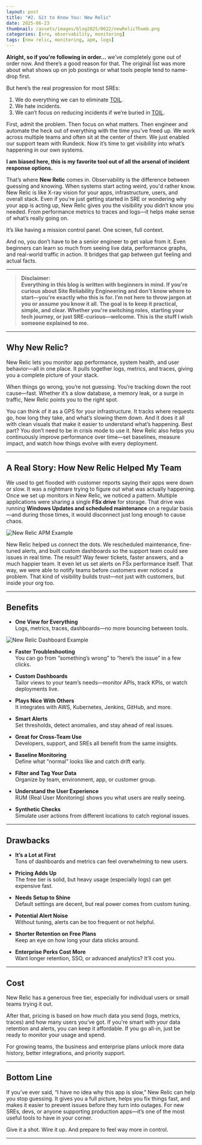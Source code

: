 ```yaml
---
layout: post
title: "#2. Git to Know You: New Relic"
date: 2025-06-23
thumbnail: /assets/images/blog2025/0622/newRelicThumb.png
categories: [sre, observability, monitoring]
tags: [new relic, monitoring, apm, logs]
---
```


**Alright, so if you're following in order...** we’ve completely gone out of order now. And there’s a good reason for that. The original list was more about what shows up on job postings or what tools people tend to name-drop first.

But here’s the real progression for most SREs:

1. We do everything we can to eliminate <a href="https://sre.google/sre-book/eliminating-toil/">TOIL</a>.
2. We hate incidents.
3. We can’t focus on reducing incidents if we’re buried in <a href="https://sre.google/sre-book/eliminating-toil/">TOIL</a>.

First, admit the problem. Then focus on what matters. Then engineer and automate the heck out of everything with the time you’ve freed up. We work across multiple teams and often sit at the center of them. We just enabled our support team with Rundeck. Now it’s time to get visibility into what’s happening in our own systems.

**I am biased here, this is my favorite tool out of all the arsenal of incident response options.**

That’s where **New Relic** comes in. Observability is the difference between guessing and knowing. When systems start acting weird, you'd rather know. New Relic is like X-ray vision for your apps, infrastructure, users, and overall stack. Even if you're just getting started in SRE or wondering why your app is acting up, New Relic gives you the visibility you didn’t know you needed. From performance metrics to traces and logs—it helps make sense of what’s really going on.

It’s like having a mission control panel. One screen, full context.

And no, you don’t have to be a senior engineer to get value from it. Even beginners can learn so much from seeing live data, performance graphs, and real-world traffic in action. It bridges that gap between gut feeling and actual facts.

---

> **Disclaimer:  
> Everything in this blog is written with beginners in mind. If you're curious about Site Reliability Engineering and don't know where to start—you're exactly who this is for. I’m not here to throw jargon at you or assume you know it all. The goal is to keep it practical, simple, and clear. Whether you're switching roles, starting your tech journey, or just SRE-curious—welcome. This is the stuff I wish someone explained to me.**
>

---

## Why New Relic?

New Relic lets you monitor app performance, system health, and user behavior—all in one place. It pulls together logs, metrics, and traces, giving you a complete picture of your stack.

When things go wrong, you’re not guessing. You’re tracking down the root cause—fast. Whether it’s a slow database, a memory leak, or a surge in traffic, New Relic points you to the right spot.

You can think of it as a GPS for your infrastructure. It tracks where requests go, how long they take, and what’s slowing them down. And it does it all with clean visuals that make it easier to understand what’s happening. Best part? You don’t need to be in crisis mode to use it. New Relic also helps you continuously improve performance over time—set baselines, measure impact, and watch how things evolve with every deployment.

---

## A Real Story: How New Relic Helped My Team

We used to get flooded with customer reports saying their apps were down or slow. It was a nightmare trying to figure out what was actually happening. Once we set up monitors in New Relic, we noticed a pattern. Multiple applications were sharing a single **FSx drive** for storage. That drive was running **Windows Updates and scheduled maintenance** on a regular basis—and during those times, it would disconnect just long enough to cause chaos.

![New Relic APM Example](/assets/images/blog2025/0622/newRelicAPM.png)

New Relic helped us connect the dots. We rescheduled maintenance, fine-tuned alerts, and built custom dashboards so the support team could see issues in real time. The result? Way fewer tickets, faster answers, and a much happier team. It even let us set alerts on FSx performance itself. That way, we were able to notify teams before customers ever noticed a problem. That kind of visibility builds trust—not just with customers, but inside your org too.

---

## Benefits

- **One View for Everything**  
  Logs, metrics, traces, dashboards—no more bouncing between tools.

![New Relic Dashboard Example](/assets/images/blog2025/0622/newRelicDash.png)

- **Faster Troubleshooting**  
  You can go from “something’s wrong” to “here’s the issue” in a few clicks.

- **Custom Dashboards**  
  Tailor views to your team’s needs—monitor APIs, track KPIs, or watch deployments live.

- **Plays Nice With Others**  
  It integrates with AWS, Kubernetes, Jenkins, GitHub, and more.

- **Smart Alerts**  
  Set thresholds, detect anomalies, and stay ahead of real issues.

- **Great for Cross-Team Use**  
  Developers, support, and SREs all benefit from the same insights.

- **Baseline Monitoring**  
  Define what “normal” looks like and catch drift early.

- **Filter and Tag Your Data**  
  Organize by team, environment, app, or customer group.

- **Understand the User Experience**  
  RUM (Real User Monitoring) shows you what users are really seeing.

- **Synthetic Checks**  
  Simulate user actions from different locations to catch regional issues.

---

## Drawbacks

- **It’s a Lot at First**  
  Tons of dashboards and metrics can feel overwhelming to new users.

- **Pricing Adds Up**  
  The free tier is solid, but heavy usage (especially logs) can get expensive fast.

- **Needs Setup to Shine**  
  Default settings are decent, but real power comes from custom tuning.

- **Potential Alert Noise**  
  Without tuning, alerts can be too frequent or not helpful.

- **Shorter Retention on Free Plans**  
  Keep an eye on how long your data sticks around.

- **Enterprise Perks Cost More**  
  Want longer retention, SSO, or advanced analytics? It’ll cost you.

---

## Cost

New Relic has a generous free tier, especially for individual users or small teams trying it out.

After that, pricing is based on how much data you send (logs, metrics, traces) and how many users you’ve got. If you're smart with your data retention and alerts, you can keep it affordable. If you go all-in, just be ready to monitor your usage and spend.

For growing teams, the business and enterprise plans unlock more data history, better integrations, and priority support.

---

## Bottom Line

If you’ve ever said, “I have no idea why this app is slow,” New Relic can help you stop guessing. It gives you a full picture, helps you fix things fast, and makes it easier to prevent issues before they turn into outages. For new SREs, devs, or anyone supporting production apps—it’s one of the most useful tools to have in your corner.

Give it a shot. Wire it up. And prepare to feel way more in control.

---
